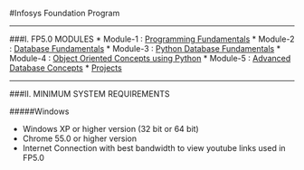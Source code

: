 #Infosys Foundation Program
***

###I. FP5.0 MODULES
	* Module-1 : [Programming Fundamentals](https://github.com/valar-m0rghulis/Python/tree/master/Infosys-Foundation-Program/MODULES/Module_1_Programming_Fundamentals)
	* Module-2 : [Database Fundamentals](https://github.com/valar-m0rghulis/Python/tree/master/Infosys-Foundation-Program/MODULES/Module_2_Database_Fundamentals)
	* Module-3 : [Python Database Fundamentals](https://github.com/valar-m0rghulis/Python/tree/master/Infosys-Foundation-Program/MODULES/Module_3_Python_DB_Integration)
	* Module-4 : [Object Oriented Concepts using Python]()
	* Module-5 : [Advanced Database Concepts]()
	* [Projects]()

***

###II. MINIMUM SYSTEM REQUIREMENTS 

#####Windows 
* Windows XP or higher version (32 bit or 64 bit)
* Chrome 55.0 or higher version
* Internet Connection with best bandwidth to view youtube links used in FP5.0 


